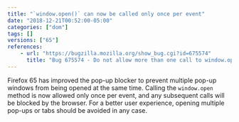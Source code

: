 ```yaml
---
title: "`window.open()` can now be called only once per event"
date: "2018-12-21T00:52:00-05:00"
categories: ["dom"]
tags: []
versions: ["65"]
references:
    - url: "https://bugzilla.mozilla.org/show_bug.cgi?id=675574"
      title: "Bug 675574 - Do not allow more than one call to window.open() when we allow popups"
---
```

Firefox 65 has improved the pop-up blocker to prevent multiple pop-up windows from being opened at the same time. Calling the `window.open` method is now allowed only once per event, and any subsequent calls will be blocked by the browser. For a better user experience, opening multiple pop-ups or tabs should be avoided in any case.

